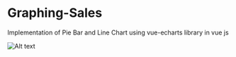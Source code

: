 # Graphing-Sales
Implementation of Pie Bar and Line Chart using vue-echarts library in vue js

![Alt text](./assets/homepage.png)
